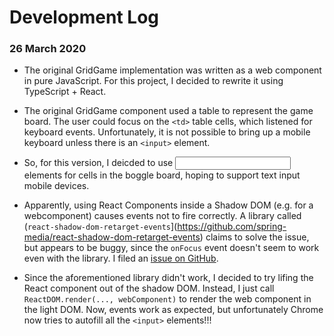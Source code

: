 # Development Log

### 26 March 2020

* The original GridGame implementation was written as a web component in pure JavaScript.  For this project, I decided to rewrite it using TypeScript + React.
* The original GridGame component used a table to represent the game board.  The user could focus on the `<td>` table cells, which listened for keyboard events.  Unfortunately, it is not possible to bring up a mobile keyboard unless there is an `<input>` element.
* So, for this version, I deicded to use <input> elements for cells in the boggle board, hoping to support text input mobile devices.

* Apparently, using React Components inside a Shadow DOM (e.g. for a webcomponent) causes events not to fire correctly.  A library called (`react-shadow-dom-retarget-events`](https://github.com/spring-media/react-shadow-dom-retarget-events) claims to solve the issue, but appears to be buggy, since the `onFocus` event doesn't seem to work even with the library.  I filed an [issue on GitHub](https://github.com/spring-media/react-shadow-dom-retarget-events/issues/28).
* Since the aforementioned library didn't work, I decided to try lifing the React component out of the shadow DOM.  Instead, I just call `ReactDOM.render(..., webComponent)` to render the web component in the light DOM.  Now, events work as expected, but unfortunately Chrome now tries to autofill all the `<input>` elements!!!  